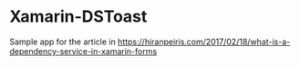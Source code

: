 # Xamarin-DSToast

Sample app for the article in https://hiranpeiris.com/2017/02/18/what-is-a-dependency-service-in-xamarin-forms
